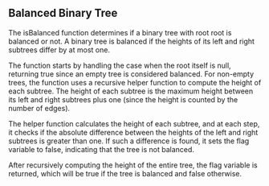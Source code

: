 ## Balanced Binary Tree

The isBalanced function determines if a binary tree with root root is balanced or not. A binary tree is balanced if the heights of its left and right subtrees differ by at most one.

The function starts by handling the case when the root itself is null, returning true since an empty tree is considered balanced. For non-empty trees, the function uses a recursive helper function to compute the height of each subtree. The height of each subtree is the maximum height between its left and right subtrees plus one (since the height is counted by the number of edges).

The helper function calculates the height of each subtree, and at each step, it checks if the absolute difference between the heights of the left and right subtrees is greater than one. If such a difference is found, it sets the flag variable to false, indicating that the tree is not balanced.

After recursively computing the height of the entire tree, the flag variable is returned, which will be true if the tree is balanced and false otherwise.